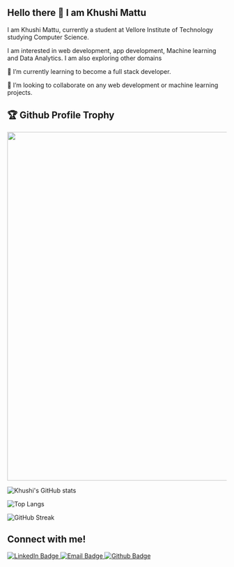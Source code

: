 
<!DOCTYPE html>
<html lang="en" data-color-mode="light" data-light-theme="light" data-dark-theme="dark_dimmed">

  <head>
    <meta charset="utf-8">
  <link rel="dns-prefetch" href="https://github.githubassets.com">
  <link rel="dns-prefetch" href="https://avatars.githubusercontent.com">
  <link rel="dns-prefetch" href="https://github-cloud.s3.amazonaws.com">
  <link rel="dns-prefetch" href="https://user-images.githubusercontent.com/">
  <link rel="preconnect" href="https://github.githubassets.com" crossorigin>
  <link rel="preconnect" href="https://avatars.githubusercontent.com">
  <link rel="stylesheet" href="https://maxcdn.bootstrapcdn.com/font-awesome/4.4.0/css/font-awesome.min.css">
  <meta name="viewport" content="width=device-width">
  <link rel="icon" href="assets/img/brand/ts2022.png" type="image/png"><!-- Font Awesome -->
    <link rel="stylesheet" href="assets/libs/@fortawesome/fontawesome-free/css/all.min.css">
    <link rel="stylesheet" href="style.css">
  </head>
  <body>
<h2>Hello there 👋 I am Khushi Mattu</h2> 
<p>I am Khushi Mattu, currently a student at Vellore Institute of Technology studying Computer Science.</p>
<p>I am interested in web development, app development, Machine learning and Data Analytics. I am also exploring other domains<p>
<p>🌱 I’m currently learning to become a full stack developer. </p>
<p>👯 I’m looking to collaborate on any web development or machine learning projects.</p>

 <h2>🏆 Github Profile Trophy</h2>
<img width=800 src="https://github-profile-trophy.vercel.app/?username=Khushi-Mattu&column=9&theme=gruvbox&no-frame=true"/>

![Khushi's GitHub stats](https://github-readme-stats.vercel.app/api?username=Khushi-Mattu&show_icons=true&theme=tokyonight)


![Top Langs](https://github-readme-stats.vercel.app/api/top-langs/?username=Khushi-Mattu&layout=compact)

![GitHub Streak](https://github-readme-streak-stats.herokuapp.com?user=Khushi-Mattu&theme=neon-palenight&hide_border=true)
<h2>Connect with me!</h2>
        <div id="badges">
  <a href="https://www.linkedin.com/in/khushi-mattu/">
    <img src="https://img.shields.io/badge/LinkedIn-blue?style=for-the-badge&logo=linkedin&logoColor=white" alt="LinkedIn Badge"/>
  </a>
  <a href="khushimattu10@gmail.com">
    <img src="https://img.shields.io/badge/Email-red?style=for-the-badge&logo=gmail&logoColor=white" alt="Email Badge"/>
  </a>
  <a href="https://github.com/Khushi-Mattu">
    <img src="https://img.shields.io/badge/Github-grey?style=for-the-badge&logo=github&logoColor=white" alt="Github Badge"/>
  </a>
</div>
<p></p>
</body>
<!--
**Khushi-Mattu/Khushi-Mattu** is a ✨ _special_ ✨ repository because its `README.md` (this file) appears on your GitHub profile.
Here are some ideas to get you started:
- 🔭 I’m currently working on ...
- 🌱 I’m currently learning ...
- 👯 I’m looking to collaborate on ...
- 🤔 I’m looking for help with ...
- 💬 Ask me about ...
- 📫 How to reach me: ...
- 😄 Pronouns: ...
- ⚡ Fun fact: ...
-->

